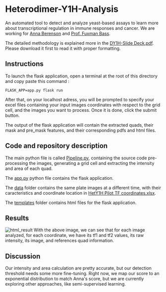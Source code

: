 # Heterodimer-Y1H-Analysis
An automated tool to detect and analyze yeast-based assays to learn more about transcriptional regulation in immune responses and cancer. We are working for
[Anna Berenson](https://www.bu.edu/mcbb/profile/anna-berenson/) and [Prof. Fuxman Bass](https://www.fuxmanlab.com/).

The detailed methodology is explained more in the [DY1H-Slide Deck.pdf](https://github.com/mahir1010/Heterodimer-Y1H-Analysis/blob/3f4fb20688b8a6ce9ea7bb8650551d4ccdfe8e71/DY1H-Slide%20Deck.pdf). Please download it first to read it with proper formatting.

## Instructions
To launch the flask application, open a terminal at the root of this directory and copy paste this command : 

``` FLASK_APP=app.py flask run ```

After that, on your localhost adress, you will be prompted to specify your excel files containing your input images coordinates with respect to the grid cell,
and the images you want to process. Once it is done, click the submit button.


The output of the flask application will contain the extracted quads, their mask and pre_mask features, and their corresponding pdfs and html files.

## Code and repository description
The main python file is called [Pipeline.py](https://github.com/mahir1010/Heterodimer-Y1H-Analysis/blob/main/Pipeline.py), containing the source code pre-processing the images, generating a grid cell and extracting the intensity and area of each quad.

The [app.py](https://github.com/mahir1010/Heterodimer-Y1H-Analysis/blob/main/app.py) python file  contains the flask application.

The [data](https://github.com/mahir1010/Heterodimer-Y1H-Analysis/blob/main/data/) folder contains the same plate images at a different time, with their caracteristics and coordinate location in [HetY1H Pilot TF coordinates.xlsx](https://github.com/mahir1010/Heterodimer-Y1H-Analysis/blob/main/data/HetY1H%20Pilot%20TF%20coordinates.xlsx).

The [templates](https://github.com/mahir1010/Heterodimer-Y1H-Analysis/blob/main/templates/) folder contains html files for the flask application.

## Results
![html_result](https://github.com/mahir1010/Heterodimer-Y1H-Analysis/blob/main/res_16_5.png "results")
With the above image, we can see that for each image analyzed, for each coordinate, we have its tf1 and tf2 values, its raw intensity, its image, and references quad information.

## Discussion
Our intensity and area calculation are pretty accurate, but our detection threshold needs some more fine-tuning. Right now, we map our score to an exponential distribution to match Anna's score, but we are currently exploring other approaches, like semi-supervised learning.

